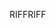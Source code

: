 <span data-ttu-id="28237-101">RIFF</span><span class="sxs-lookup"><span data-stu-id="28237-101">RIFF</span></span>